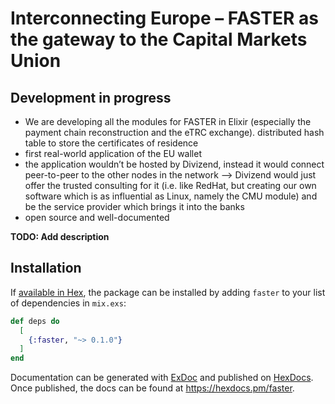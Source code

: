 # Interconnecting Europe – FASTER as the gateway to the Capital Markets Union

## Development in progress

- We are developing all the modules for FASTER in Elixir (especially the payment chain reconstruction and the eTRC exchange).
distributed hash table to store the certificates of residence
- first real-world application of the EU wallet
- the application wouldn’t be hosted by Divizend, instead it would connect peer-to-peer to the other nodes in the network --> Divizend would just offer the trusted consulting for it (i.e. like RedHat, but creating our own software which is as influential as Linux, namely the CMU module) and be the service provider which brings it into the banks
- open source and well-documented

**TODO: Add description**

## Installation

If [available in Hex](https://hex.pm/docs/publish), the package can be installed
by adding `faster` to your list of dependencies in `mix.exs`:

```elixir
def deps do
  [
    {:faster, "~> 0.1.0"}
  ]
end
```

Documentation can be generated with [ExDoc](https://github.com/elixir-lang/ex_doc)
and published on [HexDocs](https://hexdocs.pm). Once published, the docs can
be found at <https://hexdocs.pm/faster>.


